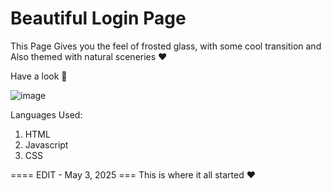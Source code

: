 # Beautiful Login Page

This Page Gives you the feel of frosted glass, with some cool transition and Also themed with natural sceneries ♥

Have a look 👀

![image](https://user-images.githubusercontent.com/64465138/122915599-88873d00-d379-11eb-9e35-894248530273.png)




Languages Used:
  1. HTML
  2. Javascript
  3. CSS

==== EDIT - May 3, 2025 ===
This is where it all started ❤️
